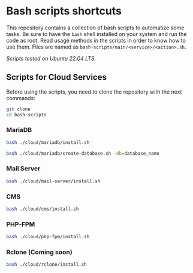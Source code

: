 # Bash scripts shortcuts

This repository contains a collection of bash scripts to automatize some tasks.
Be sure to have the `bash` shell installed on your system and run the code as root.
Read usage methods in the scripts in order to know how to use them.
Files are named as `bash-scripts/main/<service>/<action>.sh`.

_Scripts tested on Ubuntu 22.04 LTS._

## Scripts for Cloud Services

Before using the scripts, you need to clone the repository with the next commands:

```bash
git clone
cd bash-scripts
```

### MariaDB

```bash
bash ./cloud/mariadb/install.sh
```

```bash
bash ./cloud/mariadb/create-database.sh -db=database_name
```

### Mail Server

```bash
bash ./cloud/mail-server/install.sh
```

### CMS

```bash
bash ./cloud/cms/install.sh
```

### PHP-FPM

```bash
bash ./cloud/php-fpm/install.sh
```

### Rclone (Coming soon)

```bash
bash ./cloud/rclone/install.sh
```
